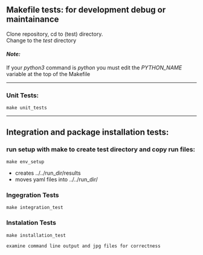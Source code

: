 ## Makefile tests: for development debug or maintainance
Clone repository, cd to (test) directory. <br>
Change to the _test_ directory 
#### _Note:_
If your _python3_ command is _python_ you must edit the _PYTHON_NAME_ variable at the top of the Makefile
****
### Unit Tests:
```
make unit_tests
```
****
## Integration and package installation tests:
### run setup with make to create test directory and copy run files:
```
make env_setup
```
- creates ../../run_dir/results 
- moves yaml files into ../../run_dir/

### Ingegration Tests
```
make integration_test
```

### Instalation Tests
```
make installation_test
```

`examine command line output and jpg files for correctness`

